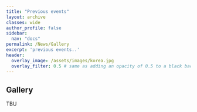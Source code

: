 ```yaml
---
title: "Previous events"
layout: archive
classes: wide
author_profile: false
sidebar:
  nav: "docs"
permalink: /News/Gallery
excerpt: 'previous events..'
header:
  overlay_image: /assets/images/korea.jpg
  overlay_filter: 0.5 # same as adding an opacity of 0.5 to a black background
---
```


## Gallery
TBU
